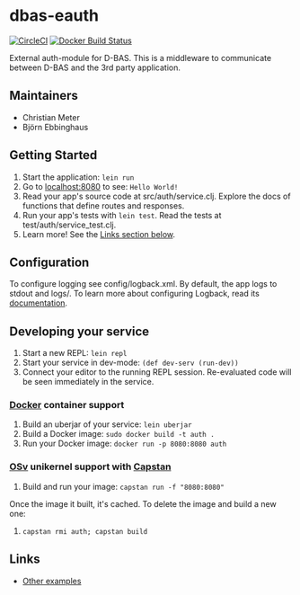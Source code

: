 # dbas-eauth

[![CircleCI](https://circleci.com/gh/hhucn/dbas-eauth.svg?style=svg)](https://circleci.com/gh/hhucn/dbas-eauth)
[![Docker Build Status](https://img.shields.io/docker/build/mroerni/dbas-eauth.svg)](https://hub.docker.com/r/mroerni/dbas-eauth/)

External auth-module for D-BAS. This is a middleware to communicate between
D-BAS and the 3rd party application.

## Maintainers

- Christian Meter
- Björn Ebbinghaus


## Getting Started

1. Start the application: `lein run`
2. Go to [localhost:8080](http://localhost:8080/) to see: `Hello World!`
3. Read your app's source code at src/auth/service.clj. Explore the docs of functions
   that define routes and responses.
4. Run your app's tests with `lein test`. Read the tests at test/auth/service_test.clj.
5. Learn more! See the [Links section below](#links).


## Configuration

To configure logging see config/logback.xml. By default, the app logs to stdout and logs/.
To learn more about configuring Logback, read its [documentation](http://logback.qos.ch/documentation.html).


## Developing your service

1. Start a new REPL: `lein repl`
2. Start your service in dev-mode: `(def dev-serv (run-dev))`
3. Connect your editor to the running REPL session.
   Re-evaluated code will be seen immediately in the service.

### [Docker](https://www.docker.com/) container support

1. Build an uberjar of your service: `lein uberjar`
2. Build a Docker image: `sudo docker build -t auth .`
3. Run your Docker image: `docker run -p 8080:8080 auth`

### [OSv](http://osv.io/) unikernel support with [Capstan](http://osv.io/capstan/)

1. Build and run your image: `capstan run -f "8080:8080"`

Once the image it built, it's cached.  To delete the image and build a new one:

1. `capstan rmi auth; capstan build`


## Links
* [Other examples](https://github.com/pedestal/samples)

